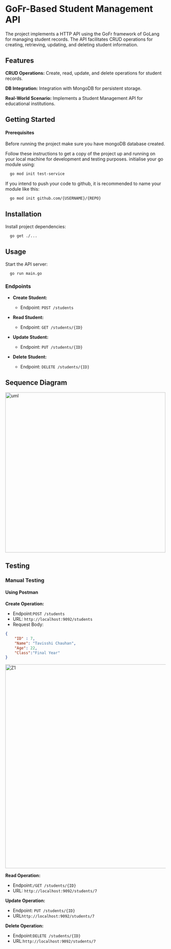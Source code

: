
# GoFr-Based Student Management API
The project implements a HTTP API using the GoFr framework of GoLang for managing student records.
The API facilitates CRUD operations for creating, retrieving, updating, and deleting student information.

## Features
**CRUD Operations:** Create, read, update, and delete operations for student records.

**DB Integration:** Integration with MongoDB for persistent storage.

**Real-World Scenario:** Implements a Student Management API for educational institutions.

## Getting Started
#### Prerequisites
Before running the project make sure you have mongoDB database created.


Follow these instructions to get a copy of the project up and running on your local machine for development and testing purposes.
initialise your go module using:
```bash
  go mod init test-service

```
If you intend to push your code to github, it is recommended to name your module like this: 
```bash
  go mod init github.com/{USERNAME}/{REPO}

```

## Installation
Install project dependencies:

```bash
  go get ./...

```
    
## Usage
Start the API server:

```bash
  go run main.go
```
### Endpoints

- **Create Student:**
  - Endpoint: ```POST /students```
  

- **Read Student:**
  - Endpoint: ```GET /students/{ID}```
  

- **Update Student:**
  - Endpoint: ```PUT /students/{ID}```
  

- **Delete Student:**
  - Endpoint: ```DELETE /students/{ID}```
 


## Sequence Diagram



<img width="503" alt="uml" src="https://github.com/tavisshiChauhan/Zopsmart-Project/assets/125811955/318a0fd6-8e8c-49cf-9c33-6c9412295d97">

## Testing
### Manual Testing
#### Using Postman

**Create Operation:**
   - Endpoint:`POST /students`
   - URL: `http://localhost:9092/students`
   - Request Body:
```json
{
    "ID" : 7,
    "Name": "Tavisshi Chauhan",
    "Age": 22,
    "Class":"Final Year"
}
```
     

<img width="640" alt="Z1" src="https://github.com/tavisshiChauhan/Zopsmart-Project/assets/125811955/7396b246-82cd-452a-95c3-b67d929efa04">

   **Read Operation:**
   - Endpoint:`/GET /students/{ID}`
   - URL: `http://localhost:9092/students/7`

**Update Operation:**
   - Endpoint: `PUT /students/{ID}`
   - URL`http://localhost:9092/students/7`

**Delete Operation:**
   - Endpoint:`DELETE /students/{ID}`
   - URL:`http://localhost:9092/students/7`


